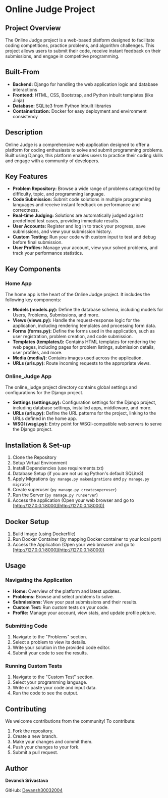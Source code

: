# Online Judge Project

## Project Overview

The Online Judge project is a web-based platform designed to facilitate coding competitions, practice problems, and algorithm challenges. This project allows users to submit their code, receive instant feedback on their submissions, and engage in competitive programming.

## Built-From

- **Backend:** Django for handling the web application logic and database interactions
- **Frontend:** HTML, CSS, Bootstrap, and Python inbuilt templates (like Jinja)
- **Database:** SQLite3 from Python Inbuilt libraries
- **Containerization:** Docker for easy deployment and environment consistency

## Description

Online Judge is a comprehensive web application designed to offer a platform for coding enthusiasts to solve and submit programming problems. Built using Django, this platform enables users to practice their coding skills and engage with a community of developers.

## Key Features

- **Problem Repository:** Browse a wide range of problems categorized by difficulty, topic, and programming language.
- **Code Submission:** Submit code solutions in multiple programming languages and receive instant feedback on performance and correctness.
- **Real-time Judging:** Solutions are automatically judged against predefined test cases, providing immediate results.
- **User Accounts:** Register and log in to track your progress, save submissions, and view your submission history.
- **Custom Testing:** Run your code with custom input to test and debug before final submission.
- **User Profiles:** Manage your account, view your solved problems, and track your performance statistics.

## Key Components

### Home App

The home app is the heart of the Online Judge project. It includes the following key components:

- **Models (models.py):** Define the database schema, including models for Users, Problems, Submissions, and more.
- **Views (views.py):** Handle the request-response logic for the application, including rendering templates and processing form data.
- **Forms (forms.py):** Define the forms used in the application, such as user registration, problem creation, and code submission.
- **Templates (templates/):** Contains HTML templates for rendering the web pages, including pages for problem listings, submission details, user profiles, and more.
- **Media (media/):** Contains images used across the application.
- **URLs (urls.py):** Route incoming requests to the appropriate views.

### Online_Judge App

The online_judge project directory contains global settings and configurations for the Django project.

- **Settings (settings.py):** Configuration settings for the Django project, including database settings, installed apps, middleware, and more.
- **URLs (urls.py):** Define the URL patterns for the project, linking to the URLs defined in the home app.
- **WSGI (wsgi.py):** Entry point for WSGI-compatible web servers to serve the Django project.

## Installation & Set-up

1. Clone the Repository
2. Setup Virtual Environment
3. Install Dependencies (use requirements.txt)
4. Database Setup (if you are not using Python's default SQLite3)
5. Apply Migrations (`py manage.py makemigrations` and `py manage.py migrate`)
6. Create superuser (`py manage.py createsuperuser`)
7. Run the Server (`py manage.py runserver`)
8. Access the application (Open your web browser and go to [http://127.0.0.1:8000](http://127.0.0.1:8000))

## Docker Setup

1. Build Image (using Dockerfile)
2. Run Docker Container (by mapping Docker container to your local port)
3. Access the Application (Open your web browser and go to [http://127.0.0.1:8000](http://127.0.0.1:8000))

## Usage

### Navigating the Application

- **Home:** Overview of the platform and latest updates.
- **Problems:** Browse and select problems to solve.
- **Submissions:** View your past submissions and their results.
- **Custom Test:** Run custom tests on your code.
- **Profile:** Manage your account, view stats, and update profile picture.

### Submitting Code

1. Navigate to the "Problems" section.
2. Select a problem to view its details.
3. Write your solution in the provided code editor.
4. Submit your code to see the results.

### Running Custom Tests

1. Navigate to the "Custom Test" section.
2. Select your programming language.
3. Write or paste your code and input data.
4. Run the code to see the output.

## Contributing

We welcome contributions from the community! To contribute:

1. Fork the repository.
2. Create a new branch.
3. Make your changes and commit them.
4. Push your changes to your fork.
5. Submit a pull request.

## Author

**Devansh Srivastava**

GitHub: [Devansh30032004](https://github.com/Devansh30032004)
